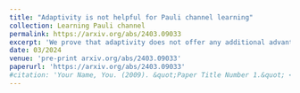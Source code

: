```yaml
---
title: "Adaptivity is not helpful for Pauli channel learning"
collection: Learning Pauli channel
permalink: https://arxiv.org/abs/2403.09033
excerpt: 'We prove that adaptivity does not offer any additional advantage (compared to non-adaptive strategies) in learning and testing Pauli channel if entanglement resouces are available.'
date: 03/2024
venue: 'pre-print arxiv.org/abs/2403.09033'
paperurl: 'https://arxiv.org/abs/2403.09033'
#citation: 'Your Name, You. (2009). &quot;Paper Title Number 1.&quot; <i>Journal 1</i>. 1(1).'
---
```


